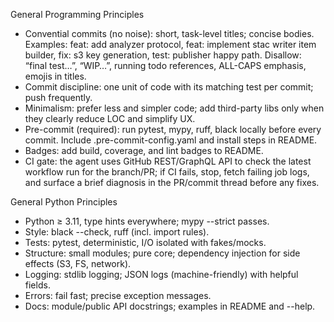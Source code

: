 
General Programming Principles

- Convential commits (no noise): short, task-level titles; concise bodies.
  Examples: feat: add analyzer protocol, feat: implement stac writer item builder, fix: s3 key generation, test: publisher happy path.
  Disallow: “final test…”, “WIP…”, running todo references, ALL-CAPS emphasis, emojis in titles.
- Commit discipline: one unit of code with its matching test per commit; push frequently.
- Minimalism: prefer less and simpler code; add third-party libs only when they clearly reduce LOC and simplify UX.
- Pre-commit (required): run pytest, mypy, ruff, black locally before every commit. Include .pre-commit-config.yaml and install steps in README.
- Badges: add build, coverage, and lint badges to README.
- CI gate: the agent uses GitHub REST/GraphQL API to check the latest workflow run for the branch/PR; if CI fails, stop, fetch failing job logs, and surface a brief diagnosis in the PR/commit thread before any fixes.

General Python Principles

- Python ≥ 3.11, type hints everywhere; mypy --strict passes.
- Style: black --check, ruff (incl. import rules).
- Tests: pytest, deterministic, I/O isolated with fakes/mocks.
- Structure: small modules; pure core; dependency injection for side effects (S3, FS, network).
- Logging: stdlib logging; JSON logs (machine-friendly) with helpful fields.
- Errors: fail fast; precise exception messages.
- Docs: module/public API docstrings; examples in README and --help.

